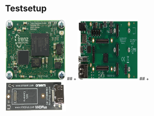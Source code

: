 # Testsetup

<img src="/images/TE0711.png" width="200" height="200">
## +
<img src="/images/TEB0707.jpg" width="200" height="200">
## +
<img src="/images/CruviMipi.png" width="200" height="100">
